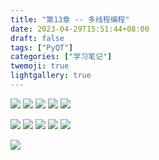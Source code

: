 ```yaml
---
title: "第13章 -- 多线程编程"
date: 2023-04-29T15:51:44+08:00
draft: false
tags: ["PyQT"]
categories: ["学习笔记"]
twemoji: true
lightgallery: true
---
```


![](./image/2023-04-29-15-54-51.png)
![](./image/2023-04-29-15-55-34.png)
![](./image/2023-04-29-15-56-01.png)
![](./image/2023-04-29-15-56-14.png)
![](./image/2023-04-29-15-56-51.png)

![](./image/2023-04-29-16-00-12.png)
![](./image/2023-04-29-16-01-46.png)
![](./image/2023-04-29-16-02-18.png)
![](./image/2023-04-29-16-03-14.png)
![](./image/2023-04-29-16-05-29.png)

![](./image/2023-04-29-16-06-30.png)
